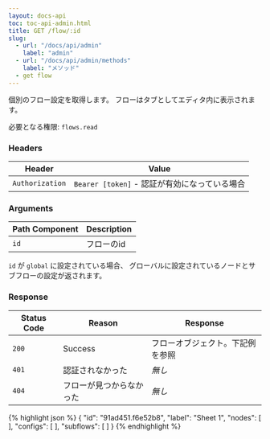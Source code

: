 ```yaml
---
layout: docs-api
toc: toc-api-admin.html
title: GET /flow/:id
slug:
  - url: "/docs/api/admin"
    label: "admin"
  - url: "/docs/api/admin/methods"
    label: "メソッド"
  - get flow
---
```


個別のフロー設定を取得します。
フローはタブとしてエディタ内に表示されます。

必要となる権限: <code>flows.read</code>

### Headers

Header          | Value
----------------|-------
`Authorization` | `Bearer [token]` - 認証が有効になっている場合

### Arguments

Path Component | Description
---------------|------------
`id`           | フローのid

`id` が `global` に設定されている場合、
グローバルに設定されているノードとサブフローの設定が返されます。

### Response

Status Code | Reason                   | Response
------------|--------------------------|--------------
`200`       | Success                  | フローオブジェクト。下記例を参照
`401`       | 認証されなかった         | _無し_
`404`       | フローが見つからなかった | _無し_

{% highlight json %}
{
  "id": "91ad451.f6e52b8",
  "label": "Sheet 1",
  "nodes": [ ],
  "configs": [ ],
  "subflows": [ ]
}
{% endhighlight %}
